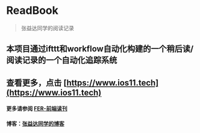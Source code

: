 # ReadBook
> 张益达同学的阅读记录

## 本项目通过ifttt和workflow自动化构建的一个稍后读/阅读记录的一个自动化追踪系统
## 查看更多，点击 [https://www.ios11.tech](https://www.ios11.tech)
#### 更多请参阅 [FER-前端读刊](https://www.extrastu.xin)
#### 博客：[张益达同学的博客](http://blog.extrastu.xin)
